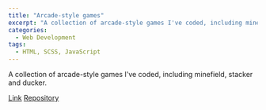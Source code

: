 ```yaml
---
title: "Arcade-style games"
excerpt: "A collection of arcade-style games I've coded, including minefield, stacker and ducker."
categories:
  - Web Development
tags:
  - HTML, SCSS, JavaScript
---
```


A collection of arcade-style games I've coded, including minefield, stacker and ducker.

[Link](https://martina-torce.github.io/arcade-style-games/)
[Repository](https://github.com/martina-torce/arcade-style-games)
